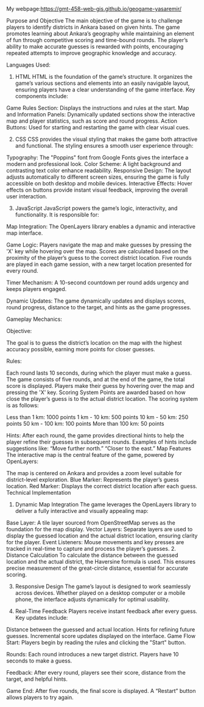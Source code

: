 My webpage:https://gmt-458-web-gis.github.io/geogame-yasaremir/

Purpose and Objective
The main objective of the game is to challenge players to identify districts in Ankara based on given hints. The game promotes learning about Ankara’s geography while maintaining an element of fun through competitive scoring and time-bound rounds. The player’s ability to make accurate guesses is rewarded with points, encouraging repeated attempts to improve geographic knowledge and accuracy.

Languages Used:
1. HTML
HTML is the foundation of the game’s structure. It organizes the game’s various sections and elements into an easily navigable layout, ensuring players have a clear understanding of the game interface. Key components include:

Game Rules Section: Displays the instructions and rules at the start.
Map and Information Panels: Dynamically updated sections show the interactive map and player statistics, such as score and round progress.
Action Buttons: Used for starting and restarting the game with clear visual cues.

2. CSS
CSS provides the visual styling that makes the game both attractive and functional. The styling ensures a smooth user experience through:

Typography: The "Poppins" font from Google Fonts gives the interface a modern and professional look.
Color Scheme: A light background  and contrasting text color  enhance readability.
Responsive Design: The layout adjusts automatically to different screen sizes, ensuring the game is fully accessible on both desktop and mobile devices.
Interactive Effects: Hover effects on buttons provide instant visual feedback, improving the overall user interaction.

3. JavaScript
JavaScript powers the game’s logic, interactivity, and functionality. It is responsible for:

Map Integration: The OpenLayers library enables a dynamic and interactive map interface.

Game Logic:
Players navigate the map and make guesses by pressing the 'X' key while hovering over the map.
Scores are calculated based on the proximity of the player’s guess to the correct district location.
Five rounds are played in each game session, with a new target location presented for every round.

Timer Mechanism: A 10-second countdown per round adds urgency and keeps players engaged.

Dynamic Updates: The game dynamically updates and displays scores, round progress, distance to the target, and hints as the game progresses.

Gameplay Mechanics:

Objective:

The goal is to guess the district’s location on the map with the highest accuracy possible, earning more points for closer guesses.

Rules:

Each round lasts 10 seconds, during which the player must make a guess.
The game consists of five rounds, and at the end of the game, the total score is displayed.
Players make their guess by hovering over the map and pressing the 'X' key.
Scoring System
Points are awarded based on how close the player’s guess is to the actual district location. The scoring system is as follows:

Less than 1 km: 1000 points
1 km - 10 km: 500 points
10 km - 50 km: 250 points
50 km - 100 km: 100 points
More than 100 km: 50 points

Hints:
After each round, the game provides directional hints to help the player refine their guesses in subsequent rounds. Examples of hints include suggestions like:
“Move further north.”
“Closer to the east.”
Map Features
The interactive map is the central feature of the game, powered by OpenLayers:

The map is centered on Ankara and provides a zoom level suitable for district-level exploration.
Blue Marker: Represents the player’s guess location.
Red Marker: Displays the correct district location after each guess.
Technical Implementation
1. Dynamic Map Integration
The game leverages the OpenLayers library to deliver a fully interactive and visually appealing map:

Base Layer: A tile layer sourced from OpenStreetMap serves as the foundation for the map display.
Vector Layers: Separate layers are used to display the guessed location and the actual district location, ensuring clarity for the player.
Event Listeners: Mouse movements and key presses are tracked in real-time to capture and process the player’s guesses.
2. Distance Calculation
To calculate the distance between the guessed location and the actual district, the Haversine formula is used. This ensures precise measurement of the great-circle distance, essential for accurate scoring.

3. Responsive Design
The game’s layout is designed to work seamlessly across devices. Whether played on a desktop computer or a mobile phone, the interface adjusts dynamically for optimal usability.

4. Real-Time Feedback
Players receive instant feedback after every guess. Key updates include:

Distance between the guessed and actual location.
Hints for refining future guesses.
Incremental score updates displayed on the interface.
Game Flow
Start: Players begin by reading the rules and clicking the "Start" button.

Rounds: Each round introduces a new target district. Players have 10 seconds to make a guess.

Feedback: After every round, players see their score, distance from the target, and helpful hints.

Game End: After five rounds, the final score is displayed. A “Restart” button allows players to try again.
